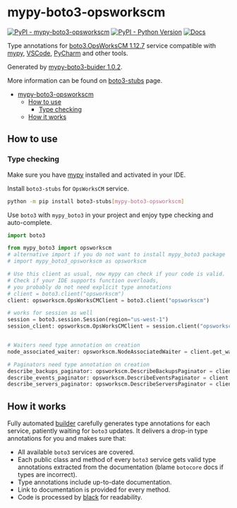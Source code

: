 # mypy-boto3-opsworkscm

[![PyPI - mypy-boto3-opsworkscm](https://img.shields.io/pypi/v/mypy-boto3-opsworkscm.svg?color=blue)](https://pypi.org/project/mypy-boto3-opsworkscm)
[![PyPI - Python Version](https://img.shields.io/pypi/pyversions/mypy-boto3-opsworkscm.svg?color=blue)](https://pypi.org/project/mypy-boto3-opsworkscm)
[![Docs](https://img.shields.io/readthedocs/mypy-boto3-builder.svg?color=blue)](https://mypy-boto3-builder.readthedocs.io/)

Type annotations for
[boto3.OpsWorksCM 1.12.7](https://boto3.amazonaws.com/v1/documentation/api/1.12.7/reference/services/opsworkscm.html#OpsWorksCM) service
compatible with [mypy](https://github.com/python/mypy), [VSCode](https://code.visualstudio.com/),
[PyCharm](https://www.jetbrains.com/pycharm/) and other tools.

Generated by [mypy-boto3-buider 1.0.2](https://github.com/vemel/mypy_boto3_builder).

More information can be found on [boto3-stubs](https://pypi.org/project/boto3-stubs/) page.

- [mypy-boto3-opsworkscm](#mypy-boto3-opsworkscm)
  - [How to use](#how-to-use)
    - [Type checking](#type-checking)
  - [How it works](#how-it-works)

## How to use

### Type checking

Make sure you have [mypy](https://github.com/python/mypy) installed and activated in your IDE.

Install `boto3-stubs` for `OpsWorksCM` service.

```bash
python -m pip install boto3-stubs[mypy-boto3-opsworkscm]
```

Use `boto3` with `mypy_boto3` in your project and enjoy type checking and auto-complete.

```python
import boto3

from mypy_boto3 import opsworkscm
# alternative import if you do not want to install mypy_boto3 package
# import mypy_boto3_opsworkscm as opsworkscm

# Use this client as usual, now mypy can check if your code is valid.
# Check if your IDE supports function overloads,
# you probably do not need explicit type annotations
# client = boto3.client("opsworkscm")
client: opsworkscm.OpsWorksCMClient = boto3.client("opsworkscm")

# works for session as well
session = boto3.session.Session(region="us-west-1")
session_client: opsworkscm.OpsWorksCMClient = session.client("opsworkscm")


# Waiters need type annotation on creation
node_associated_waiter: opsworkscm.NodeAssociatedWaiter = client.get_waiter("node_associated")

# Paginators need type annotation on creation
describe_backups_paginator: opsworkscm.DescribeBackupsPaginator = client.get_paginator("describe_backups")
describe_events_paginator: opsworkscm.DescribeEventsPaginator = client.get_paginator("describe_events")
describe_servers_paginator: opsworkscm.DescribeServersPaginator = client.get_paginator("describe_servers")
```

## How it works

Fully automated [builder](https://github.com/vemel/mypy_boto3_builder) carefully generates
type annotations for each service, patiently waiting for `boto3` updates. It delivers
a drop-in type annotations for you and makes sure that:

- All available `boto3` services are covered.
- Each public class and method of every `boto3` service gets valid type annotations
  extracted from the documentation (blame `botocore` docs if types are incorrect).
- Type annotations include up-to-date documentation.
- Link to documentation is provided for every method.
- Code is processed by [black](https://github.com/psf/black) for readability.